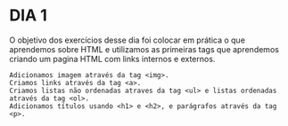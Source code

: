 # DIA 1

O objetivo dos exercícios desse dia foi colocar em prática o que aprendemos sobre HTML e utilizamos as primeiras tags que aprendemos criando um pagina HTML com links internos e externos.

```
Adicionamos imagem através da tag <img>.
Criamos links através da tag <a>.
Criamos listas não ordenadas atraves da tag <ul> e listas ordenadas através da tag <ol>.
Adicionamos títulos usando <h1> e <h2>, e parágrafos através da tag <p>.
```
